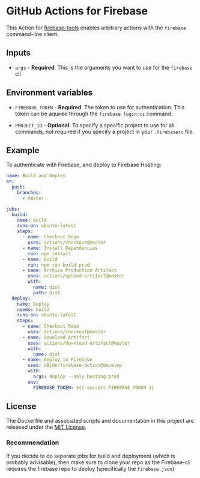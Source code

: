# GitHub Actions for Firebase

This Action for [firebase-tools](https://github.com/firebase/firebase-tools) enables arbitrary actions with the `firebase` command-line client.

## Inputs

* `args` - **Required**. This is the arguments you want to use for the `firebase` cli


## Environment variables

* `FIREBASE_TOKEN` - **Required**. The token to use for authentication. This token can be aquired through the `firebase login:ci` command.

* `PROJECT_ID` - **Optional**. To specify a specific project to use for all commands, not required if you specify a project in your `.firebaserc` file.

## Example

To authenticate with Firebase, and deploy to Firebase Hosting:

```yaml
name: Build and Deploy
on:
  push:
    branches:
      - master

jobs:
  build:
    name: Build
    runs-on: ubuntu-latest
    steps:
      - name: Checkout Repo
        uses: actions/checkout@master
      - name: Install Dependencies
        run: npm install
      - name: Build
        run: npm run build-prod
      - name: Archive Production Artifact
        uses: actions/upload-artifact@master
        with:
          name: dist
          path: dist
  deploy:
    name: Deploy
    needs: build
    runs-on: ubuntu-latest
    steps:
      - name: Checkout Repo
        uses: actions/checkout@master
      - name: Download Artifact
        uses: actions/download-artifact@master
        with:
          name: dist
      - name: Deploy to Firebase
        uses: w9jds/firebase-action@develop
        with:
          args: deploy --only hosting:prod
        env:
          FIREBASE_TOKEN: ${{ secrets.FIREBASE_TOKEN }}
```

## License

The Dockerfile and associated scripts and documentation in this project are released under the [MIT License](LICENSE).


### Recommendation

If you decide to do seperate jobs for build and deployment (which is probably advisable), then make sure to clone your repo as the Firebase-cli requires the firebase repo to deploy (specifically the `firebase.json`)